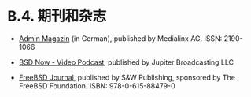 # B.4. 期刊和杂志

- [Admin Magazin](https://www.admin-magazin.de/) (in German), published by Medialinx AG. ISSN: 2190-1066

- [BSD Now - Video Podcast](https://www.bsdnow.tv/), published by Jupiter Broadcasting LLC

- [FreeBSD Journal](https://freebsdfoundation.org/our-work/journal/), published by S&W Publishing, sponsored by The FreeBSD Foundation. ISBN: 978-0-615-88479-0
